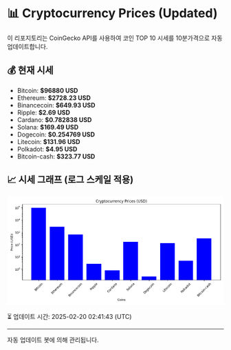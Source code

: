
# 📊 Cryptocurrency Prices (Updated)

이 리포지토리는 CoinGecko API를 사용하여 코인 TOP 10 시세를 10분가격으로 자동 업데이트합니다.

## 💰 현재 시세
- Bitcoin: **$96880 USD**
- Ethereum: **$2728.23 USD**
- Binancecoin: **$649.93 USD**
- Ripple: **$2.69 USD**
- Cardano: **$0.782838 USD**
- Solana: **$169.49 USD**
- Dogecoin: **$0.254769 USD**
- Litecoin: **$131.96 USD**
- Polkadot: **$4.95 USD**
- Bitcoin-cash: **$323.77 USD**

## 📈 시세 그래프 (로그 스케일 적용)
![Crypto Prices](crypto_prices.png)

⏳ 업데이트 시간: 2025-02-20 02:41:43 (UTC)

---
자동 업데이트 봇에 의해 관리됩니다.
